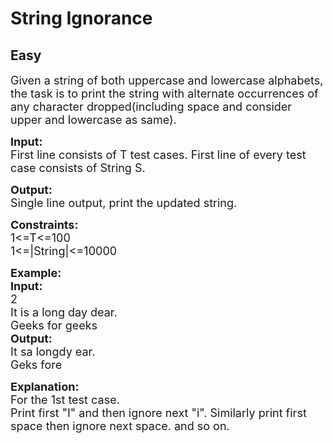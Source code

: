 # String Ignorance
## Easy
<div class="problems_problem_content__Xm_eO"><p><span style="font-size:18px">Given a string of both uppercase and lowercase alphabets, the task is to print the string with alternate occurrences of any character dropped(including space and consider upper and lowercase as same).</span></p>

<p><span style="font-size:18px"><strong>Input:</strong><br>
First line consists of T test cases. First line of every test case consists of String S.</span></p>

<p><span style="font-size:18px"><strong>Output:</strong><br>
Single line output, print the updated string.</span></p>

<p><span style="font-size:18px"><strong>Constraints:</strong><br>
1&lt;=T&lt;=100<br>
1&lt;=|String|&lt;=10000</span></p>

<p><span style="font-size:18px"><strong>Example:<br>
Input:</strong><br>
2<br>
It is a long day dear.<br>
Geeks for geeks<br>
<strong>Output:</strong><br>
It sa longdy ear.<br>
Geks fore</span></p>

<p><span style="font-size:18px"><strong>Explanation:</strong><br>
For the 1st test case.&nbsp;<br>
Print first "I" and then ignore next "i". Similarly print first space then ignore next space. and so on.</span></p>
</div>